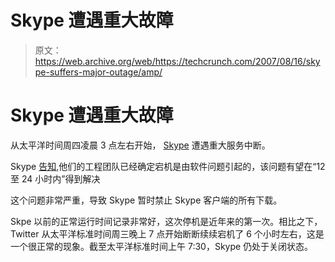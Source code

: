 # Skype 遭遇重大故障

> 原文：<https://web.archive.org/web/https://techcrunch.com/2007/08/16/skype-suffers-major-outage/amp/>

# Skype 遭遇重大故障

从太平洋时间周四凌晨 3 点左右开始， [](https://web.archive.org/web/20160912165248/http://www.crunchbase.com/company/skype) [Skype](https://web.archive.org/web/20160912165248/http://www.crunchbase.com/company/skype) 遭遇重大服务中断。

Skype [告知](https://web.archive.org/web/20160912165248/http://heartbeat.skype.com/2007/08/problems_with_skype_login.html),他们的工程团队已经确定宕机是由软件问题引起的，该问题有望在“12 至 24 小时内”得到解决

这个问题非常严重，导致 Skype 暂时禁止 Skype 客户端的所有下载。

Skpe 以前的正常运行时间记录非常好，这次停机是近年来的第一次。相比之下，Twitter 从太平洋标准时间周三晚上 7 点开始断断续续宕机了 6 个小时左右，这是一个很正常的现象。截至太平洋标准时间上午 7:30，Skype 仍处于关闭状态。